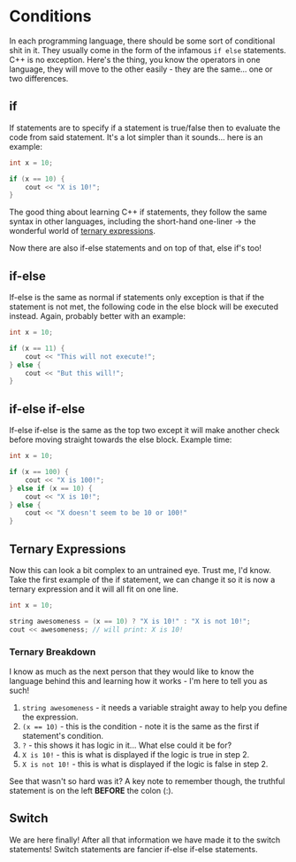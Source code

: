 # Conditions

In each programming language, there should be some sort of conditional shit in it. They usually come in the form of the infamous `if else` statements. C++ is no exception. Here's the thing, you know the operators in one language, they will move to the other easily - they are the same... one or two differences.

## if
If statements are to specify if a statement is true/false then to evaluate the code from said statement. It's a lot simpler than it sounds... here is an example:
```cpp
int x = 10;

if (x == 10) {
	cout << "X is 10!";
}
```
The good thing about learning C++ if statements, they follow the same syntax in other languages, including the short-hand one-liner -> the wonderful world of [ternary expressions](#Ternary-Expressions).

Now there are also if-else statements and on top of that, else if's too!

## if-else
If-else is the same as normal if statements only exception is that if the statement is not met, the following code in the else block will be executed instead. Again, probably better with an example:
```cpp
int x = 10;

if (x == 11) {
	cout << "This will not execute!";
} else {
	cout << "But this will!";
}
```

## if-else if-else
If-else if-else is the same as the top two except it will make another check before moving straight towards the else block. Example time:
```cpp
int x = 10;

if (x == 100) {
	cout << "X is 100!";
} else if (x == 10) {
	cout << "X is 10!";
} else {
	cout << "X doesn't seem to be 10 or 100!"
}

```

## Ternary Expressions
Now this can look a bit complex to an untrained eye. Trust me, I'd know. Take the first example of the if statement, we can change it so it is now a ternary expression and it will all fit on one line.
```cpp
int x = 10;

string awesomeness = (x == 10) ? "X is 10!" : "X is not 10!";
cout << awesomeness; // will print: X is 10!
```

### Ternary Breakdown
I know as much as the next person that they would like to know the language behind this and learning how it works - I'm here to tell you as such!

1. `string awesomeness` - it needs a variable straight away to help you define the expression.
2. `(x == 10)` - this is the condition - note it is the same as the first if statement's condition.
3. `?` - this shows it has logic in it... What else could it be for?
4. `X is 10!` - this is what is displayed if the logic is true in step 2.
5. `X is not 10!` - this is what is displayed if the logic is false in step 2.

See that wasn't so hard was it?
A key note to remember though, the truthful statement is on the left **BEFORE** the colon (:).

## Switch

We are here finally! After all that information we have made it to the switch statements!
Switch statements are fancier if-else if-else statements.


